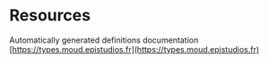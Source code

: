 # Resources

Automatically generated definitions documentation 
[https://types.moud.epistudios.fr](https://types.moud.epistudios.fr)